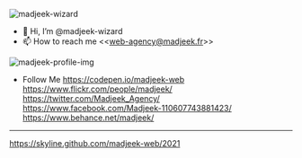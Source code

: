 ![madjeek-wizard](https://user-images.githubusercontent.com/83957788/168867606-0d9734f6-ba37-4c1e-a6b9-58bfec83bf30.jpg)


- 👋 Hi, I’m @madjeek-wizard
- 📫 How to reach me <<<web-agency@madjeek.fr>>>


![madjeek-profile-img](https://user-images.githubusercontent.com/83957788/168566487-bb8996b8-fa25-4d9f-97b6-f782f39e6522.jpg)

+ Follow Me
https://codepen.io/madjeek-web
https://www.flickr.com/people/madjeek/
https://twitter.com/Madjeek_Agency/
https://www.facebook.com/Madjeek-110607743881423/
https://www.behance.net/madjeek/

_____
https://skyline.github.com/madjeek-web/2021
<!---
madjeek-web/madjeek-web is a ✨ special ✨ repository because its `README.md` (this file) appears on your GitHub profile.
You can click the Preview link to take a look at your changes.
--->
